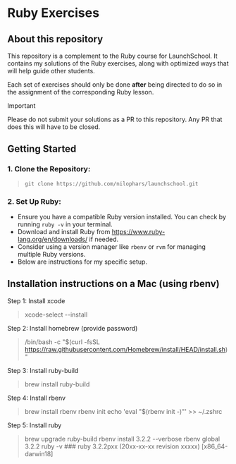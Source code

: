 # Ruby Exercises

## About this repository

This repository is a complement to the Ruby course for LaunchSchool. It contains my solutions of the Ruby exercises, along with optimized ways that will help guide other students.

Each set of exercises should only be done **after** being directed to do so in the assignment of the corresponding Ruby lesson.

> [!IMPORTANT]
> Please do not submit your solutions as a PR to this repository. Any PR that does this will have to be closed.

## Getting Started

### 1. Clone the Repository:

> `git clone https://github.com/nilophars/launchschool.git`

### 2. Set Up Ruby:

- Ensure you have a compatible Ruby version installed. You can check by running `ruby -v` in your terminal.
- Download and install Ruby from https://www.ruby-lang.org/en/downloads/ if needed.
- Consider using a version manager like `rbenv` or `rvm` for managing multiple Ruby versions.
- Below are instructions for my specific setup.

## Installation instructions on a Mac (using rbenv)

Step 1: Install xcode
> xcode-select --install

Step 2: Install homebrew (provide password)
> /bin/bash -c "$(curl -fsSL https://raw.githubusercontent.com/Homebrew/install/HEAD/install.sh)"

Step 3: Install ruby-build
> brew install ruby-build

Step 4: Install rbenv
> brew install rbenv
> rbenv init
> echo 'eval "$(rbenv init -)"' >> ~/.zshrc

Step 5: Install ruby
> brew upgrade ruby-build
> rbenv install 3.2.2 --verbose
> rbenv global 3.2.2
> ruby -v ### ruby 3.2.2pxx (20xx-xx-xx revision xxxxx) [x86_64-darwin18]
